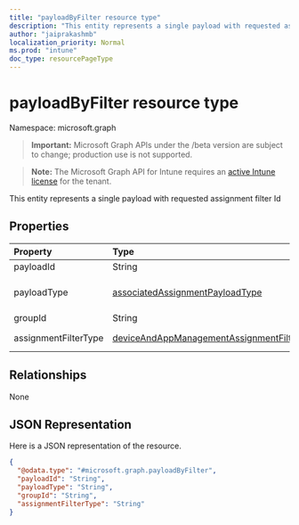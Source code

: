 ```yaml
---
title: "payloadByFilter resource type"
description: "This entity represents a single payload with requested assignment filter Id"
author: "jaiprakashmb"
localization_priority: Normal
ms.prod: "intune"
doc_type: resourcePageType
---
```


# payloadByFilter resource type

Namespace: microsoft.graph

> **Important:** Microsoft Graph APIs under the /beta version are subject to change; production use is not supported.

> **Note:** The Microsoft Graph API for Intune requires an [active Intune license](https://go.microsoft.com/fwlink/?linkid=839381) for the tenant.

This entity represents a single payload with requested assignment filter Id

## Properties
|Property|Type|Description|
|:---|:---|:---|
|payloadId|String|The policy identifier|
|payloadType|[associatedAssignmentPayloadType](../resources/intune-policyset-associatedassignmentpayloadtype.md)|The policy type identifier. Possible values are unknown,settingsPolicy,application,microsoftApplicationManagementPolicy,androidForWorkApplication,enrollmentConfiguration,microsoftIntuneManagementExtension,groupPolicy,zeroTouchDeploymentDeviceConfigProfile,androidEnterprisePolicy,deviceFirmwareConfigurationInterfacePolicy,windowsUpdateProfile,resourceAccessPolicy,sidecarPolicy,deviceConfigurationPolicy,microsoftManagementPlatformCloud. Possible values are: `unknown`, `deviceConfigurationAndCompliance`, `application`, `androidEnterpriseApp`, `enrollmentConfiguration`, `groupPolicyConfiguration`, `zeroTouchDeploymentDeviceConfigProfile`, `androidEnterpriseConfiguration`, `deviceFirmwareConfigurationInterfacePolicy`, `resourceAccessPolicy`, `win32app`, `deviceManagmentConfigurationAndCompliancePolicy`.|
|groupId|String|The Azure AD security group ID|
|assignmentFilterType|[deviceAndAppManagementAssignmentFilterType](../resources/intune-shared-deviceandappmanagementassignmentfiltertype.md)|An enum to indicate whether the filter is applied. Possible values are include,exclude,none.'include' means devices that match the filter conditions receive the app or policy. Devices that don't match the filter conditions don't receive the app or policy. 'exclude' means devices that match the filter conditions don't receive the app or policy. Devices that don't match the filter conditions receive the app or policy.'none' means no filter is assigned. Possible values are: `none`, `include`, `exclude`.|

## Relationships
None

## JSON Representation
Here is a JSON representation of the resource.
<!-- {
  "blockType": "resource",
  "@odata.type": "microsoft.graph.payloadByFilter"
}
-->
``` json
{
  "@odata.type": "#microsoft.graph.payloadByFilter",
  "payloadId": "String",
  "payloadType": "String",
  "groupId": "String",
  "assignmentFilterType": "String"
}
```






